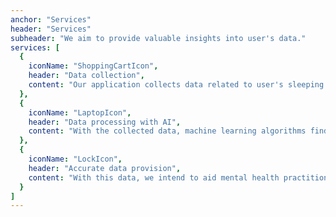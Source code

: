 ```yaml
---
anchor: "Services"
header: "Services"
subheader: "We aim to provide valuable insights into user's data."
services: [
  {
    iconName: "ShoppingCartIcon",
    header: "Data collection",
    content: "Our application collects data related to user's sleeping habits, concentration patterns, outdoor activties, etc. through an individual's smart phone / smart device usage. "
  },
  {
    iconName: "LaptopIcon",
    header: "Data processing with AI",
    content: "With the collected data, machine learning algorithms find patterns and predict user's mood."
  },
  {
    iconName: "LockIcon",
    header: "Accurate data provision",
    content: "With this data, we intend to aid mental health practitioners and people diagnosed with depression. With our solution, we promote more accurate and healthier information transfer between doctors and their patients."
  }
]
---
```

